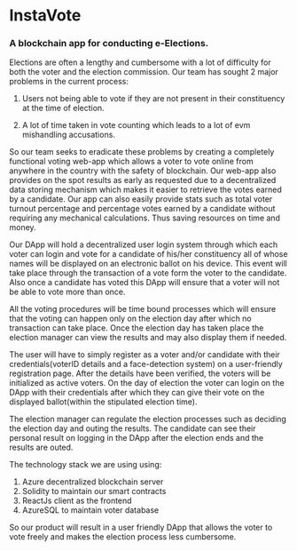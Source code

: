 # InstaVote
### A blockchain app for conducting e-Elections.

Elections are often a lengthy and cumbersome with a lot of difficulty for both the voter and the election commission. Our team has sought 2 major problems in the current process: 

1. Users not being able to vote if they are not present in their constituency at the time of election.

2. A lot of time taken in vote counting which leads to a lot of evm mishandling accusations.

So our team seeks to eradicate these problems by creating a completely functional voting web-app which allows a voter to vote online from anywhere in the country with the safety of blockchain. Our web-app also provides on the spot results as early as requested due to a decentralized data storing mechanism which makes it easier to retrieve the votes earned by a candidate. Our app can also easily provide stats such as total voter turnout percentage and percentage votes earned by a candidate without requiring any mechanical calculations. Thus saving resources on time and money.

Our DApp will hold a decentralized user login system through which each voter can login and vote for a candidate of his/her constituency all of whose names will be displayed on an electronic ballot on his device. This event will take place through the transaction of a vote form the voter to the candidate. Also once a candidate has voted this DApp will ensure that a voter will not be able to vote more than once.

All the voting procedures will be time bound processes which will ensure that the voting can happen only on the election day after which no transaction can take place. Once the election day has taken place the election manager can view the results and may also display them if needed.

The user will have to simply register as a voter and/or candidate with their credentials(voterID details and a face-detection system) on a user-friendly registration page. After the details have been verified, the voters will be initialized as active voters. On the day of election the voter can login on the DApp with their credentials after which they can give their vote on the displayed ballot(within the stipulated election time).

The election manager can regulate the election processes such as deciding the election day and outing the results. The candidate can see their personal result on logging in the DApp after the election ends and the results are outed.

The technology stack we are using using:

1. Azure decentralized blockchain server
2. Solidity to maintain our smart contracts
3. ReactJs client as the frontend
4. AzureSQL to maintain voter database

So our product will result in a user friendly DApp that allows the voter to vote freely and makes the election process less cumbersome.